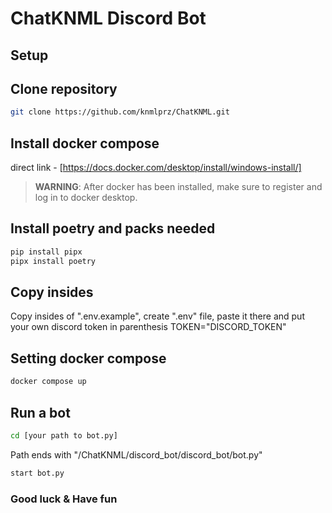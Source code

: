 # ChatKNML Discord Bot

## Setup

## Clone repository

```sh
git clone https://github.com/knmlprz/ChatKNML.git
```

## Install docker compose

direct link - [https://docs.docker.com/desktop/install/windows-install/]

> **WARNING**: After docker has been installed,
> make sure to register and log in to docker desktop.

## Install poetry and packs needed

```sh
pip install pipx
pipx install poetry
```

## Copy insides

Copy insides of ".env.example", create ".env" file,
paste it there and put your own discord token in parenthesis
TOKEN="DISCORD_TOKEN"

## Setting docker compose

```sh
docker compose up
```

## Run a bot

```sh
cd [your path to bot.py]
```

Path ends with "/ChatKNML/discord_bot/discord_bot/bot.py"

```sh
start bot.py
```

### Good luck & Have fun
